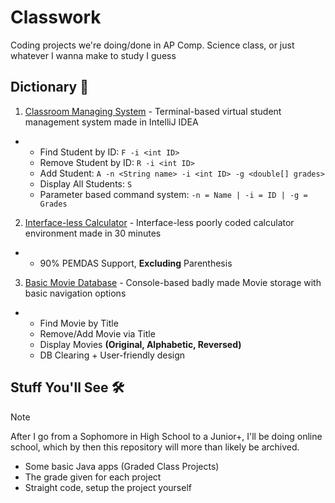 # Classwork
Coding projects we're doing/done in AP Comp. Science class, or just whatever I wanna make to study I guess

## Dictionary 📜
1. [Classroom Managing System](https://github.com/mr-suno/Classwork/tree/main/Classroom%20Managing%20System) - Terminal-based virtual student management system made in IntelliJ IDEA
- - Find Student by ID: `F -i <int ID>`
  - Remove Student by ID: `R -i <int ID>`
  - Add Student: `A -n <String name> -i <int ID> -g <double[] grades>`
  - Display All Students: `S`
  - Parameter based command system: `-n = Name | -i = ID | -g = Grades`
2. [Interface-less Calculator](https://github.com/mr-suno/Classwork/tree/main/Python%20Calculator) - Interface-less poorly coded calculator environment made in 30 minutes
- - 90% PEMDAS Support, **Excluding** Parenthesis
3. [Basic Movie Database](https://github.com/mr-suno/Classwork/tree/main/MovieDB) - Console-based badly made Movie storage with basic navigation options
- - Find Movie by Title
  - Remove/Add Movie via Title
  - Display Movies **(Original, Alphabetic, Reversed)**
  - DB Clearing + User-friendly design

## Stuff You'll See 🛠️

> [!NOTE]
> After I go from a Sophomore in High School to a Junior+, I'll be doing online school,
> which by then this repository will more than likely be archived.

- Some basic Java apps (Graded Class Projects)
- The grade given for each project
- Straight code, setup the project yourself

